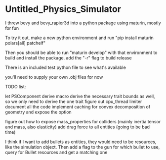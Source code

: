 # Untitled_Physics_Simulator

I threw bevy and bevy_rapier3d into a python package using maturin, mostly for fun

To try it out, make a new python environment and run "pip install maturin polars[all] patchelf"

Then you should be able to run "maturin develop" with that environment to build and install the package. add the "-r" flag to build release

There is an included test python file to see what's available

you'll need to supply your own .obj files for now

TODO list:

let PSComponent derive macro derive the necessary trait bounds as well, so we only need to derive the one trait
figure out cpu_thread limiter
document all the code
implement caching for convex decomposition of geometry and expose the option

figure out how to expose mass_properties for colliders (mainly inertia tensor and mass, also elasticity)
add drag force to all entities (going to be bad time)


I think if I want to add bullets as entities, they would need to be resources, like the simulation object. Then add a flag to the gun for which bullet to use, query for Bullet resources and get a matching one